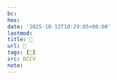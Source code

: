```yaml
---
bc:
hex:
date: '2025-10-13T10:29:05+08:00'
lastmod:
title: 􄻄
url: 􄻄
tags: [𧫤]
src: DCCV
note:
---
```

